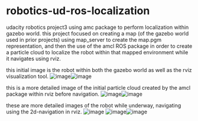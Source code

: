 # robotics-ud-ros-localization
udacity robotics project3 using amc package to perform localization within gazebo world.
this project focused on creating a map (of the gazebo world used in prior projects) using map_server to create the map.pgm representation, and then the use of the amcl ROS package in order to create a particle cloud to localize the robot within that mapped environment while it navigates using rviz. 

this initial image is the robot within both the gazebo world as well as the rviz visualization tool. 
![image](https://user-images.githubusercontent.com/19736497/200440496-58044ee3-c327-4812-ab72-0f2833b3804f.png)![image](https://user-images.githubusercontent.com/19736497/200444151-8dff8f24-2857-4bef-b140-18f5840728c0.png)


this is a more detailed image of the initial particle cloud created by the amcl package within rviz before navigation.
![image](https://user-images.githubusercontent.com/19736497/200440641-b975da29-5d02-4a62-b938-b01bafb06a2e.png)![image](https://user-images.githubusercontent.com/19736497/200444410-5b1cc6e3-6d4f-4b20-bc01-7c281f25ac2f.png)

these are more detailed images of the robot while underway, navigating using the 2d-navigation in rviz. 
 ![image](https://user-images.githubusercontent.com/19736497/200443174-227708b0-f0c9-4256-87fd-9ba8f58a8002.png)
![image](https://user-images.githubusercontent.com/19736497/200443367-f97f6525-8a67-4d49-a455-6d98410c0653.png)![image](https://user-images.githubusercontent.com/19736497/200444505-2a941b73-a11f-4c3e-97e8-ae91f4e11404.png)



